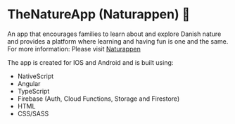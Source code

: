 # TheNatureApp (Naturappen) 🌻
An app that encourages families to learn about and explore Danish nature and 
provides a platform where learning and having fun is one and the same. 
For more information: Please visit [Naturappen](https://www.naturappen.dk/)

The app is created for IOS and Android and is built using:
- NativeScript
- Angular
- TypeScript
- Firebase (Auth, Cloud Functions, Storage and Firestore)
- HTML
- CSS/SASS
